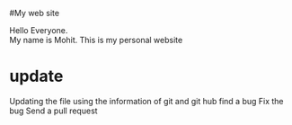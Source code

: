 #My web site

Hello Everyone. <br>
My name is Mohit. This is my personal
website 
# update
Updating the file 
using the information of git and git hub
find a bug
Fix the bug
Send a pull request